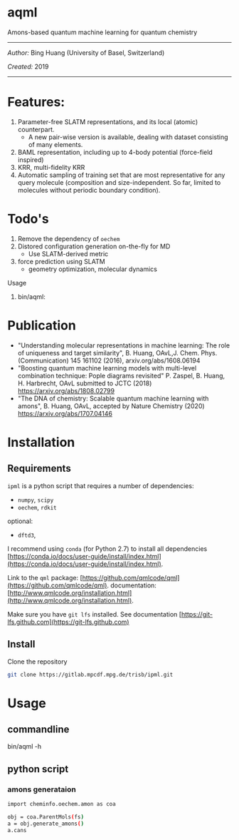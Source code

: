 aqml
=====

Amons-based quantum machine learning for quantum chemistry

***

*Author:* Bing Huang (University of Basel, Switzerland)

*Created:* 2019

***


# Features:
1) Parameter-free SLATM representations, and its local (atomic) counterpart.
   * A new pair-wise version is available, dealing with dataset consisting of many elements.
2) BAML representation, including up to 4-body potential (force-field inspired)
3) KRR, multi-fidelity KRR
4) Automatic sampling of training set that are most representative for any query molecule (composition and size-independent. So far, limited to molecules without periodic boundary condition).


# Todo's
1) Remove the dependency of `oechem`
2) Distored configuration generation on-the-fly for MD 
   * Use SLATM-derived metric
3) force prediction using SLATM
   * geometry optimization, molecular dynamics
  
Usage
1) bin/aqml: 

# Publication
- "Understanding molecular representations in machine learning: The role of uniqueness and target similarity", B. Huang, OAvL,J. Chem. Phys. (Communication) 145 161102 (2016), arxiv.org/abs/1608.06194
- "Boosting quantum machine learning models with multi-level combination technique: Pople diagrams revisited" P. Zaspel, B. Huang, H. Harbrecht, OAvL submitted to JCTC (2018) https://arxiv.org/abs/1808.02799
- "The DNA of chemistry: Scalable quantum machine learning with amons", B. Huang, OAvL, accepted by Nature Chemistry (2020) https://arxiv.org/abs/1707.04146

# Installation

## Requirements

`ipml` is a python script that requires a number of dependencies:

- `numpy`, `scipy`
- `oechem`, `rdkit`

optional:
- `dftd3`, 

I recommend using `conda` (for Python 2.7) to install all dependencies
[https://conda.io/docs/user-guide/install/index.html](https://conda.io/docs/user-guide/install/index.html).

Link to the `qml` package:
[https://github.com/qmlcode/qml](https://github.com/qmlcode/qml). 
documentation: [http://www.qmlcode.org/installation.html](http://www.qmlcode.org/installation.html).

Make sure you have `git lfs` installed. See documentation
  [https://git-lfs.github.com](https://git-lfs.github.com)

## Install 

Clone the repository

```bash
git clone https://gitlab.mpcdf.mpg.de/trisb/ipml.git
```

# Usage

## commandline
bin/aqml -h

## python script

### amons generataion
```bash
import cheminfo.oechem.amon as coa

obj = coa.ParentMols(fs)
a = obj.generate_amons()
a.cans

```




